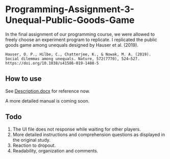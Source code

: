 # Programming-Assignment-3-Unequal-Public-Goods-Game
In the final assignment of our programming course, we were allowed to freely choose an experiment program to replicate. I replicated the public goods game among unequals designed by Hauser et al. (2019).

    Hauser, O. P., Hilbe, C., Chatterjee, K., & Nowak, M. A. (2019). Social dilemmas among unequals. Nature, 572(7770), 524–527. https://doi.org/10.1038/s41586-019-1488-5

## How to use

See [Description.docx](https://github.com/Rui-Alexander-Sun/Programming-Assignment-3-Social-Dilemmas-Among-Unequals/blob/main/Description.docx) for reference now.

A more detailed manual is coming soon.

## Todo
1. The UI file does not response while waiting for other players.
2. More detailed instructions and comprehension questions as displayed in the original study.
3. Reaction to dropout.
4. Readability, organization and comments.
